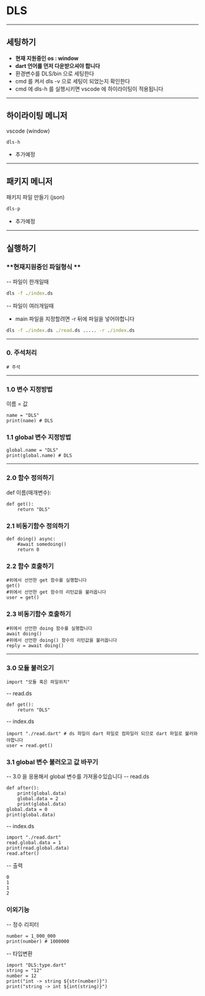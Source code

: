 # DLS
---
## 세팅하기
- **현재 지원중인 os : window**
- **dart 언어를 먼저 다운받으셔야 합니다**
- 환경변수를 DLS/bin 으로 세팅한다
- cmd 를 켜서 dls -v 으로 세팅이 되었는지 확인한다
- cmd 에 dls-h 를 실행시키면 vscode 에 하이라이팅이 적용됩니다
---
## 하이라이팅 메니저
vscode (window)
```bat
dls-h
```
- 추가예정
---
## 패키지 메니저
패키지 파일 만들기 (json)
```bat
dls-p
```
- 추가예정
---
## 실행하기
### **현재지원중인 파일형식 **
-- 파일이 한개일때
```bat
dls -f ./index.ds
```
-- 파일이 여러개일때
 - main 파일을 지정할려면 -r 뒤에 파일을 넣어야합니다
```bat
dls -f ./index.ds ./read.ds ..... -r ./index.ds
```
---
### 0. 주석처리
```
# 주석
```
---
### 1.0 변수 지정방법
이름 = 값
```
name = "DLS"
print(name) # DLS
```
### 1.1 global 변수 지정방법
```
global.name = "DLS"
print(global.name) # DLS
```
---
### 2.0 함수 정의하기
def 이름(매개변수):
```
def get():
    return "DLS"
```
### 2.1 비동기함수 정의하기
```
def doing() async:
    #await somedoing()
    return 0
```
### 2.2 함수 호출하기
```
#위에서 선언한 get 함수를 실행합니다
get()
#위에서 선언한 get 함수의 리턴값을 불러옵니다
user = get()
```
### 2.3 비동기함수 호출하기
```
#위에서 선언한 doing 함수를 실행합니다
await doing()
#위에서 선언한 doing() 함수의 리턴값을 불러옵니다
reply = await doing()
```
---
### 3.0 모듈 불러오기
```
import "모듈 혹은 파일위치"
```
-- read.ds
```
def get():
    return "DLS"
```
-- index.ds
```
import "./read.dart" # ds 파일이 dart 파일로 컴파일러 되므로 dart 파일로 불러와야합니다
user = read.get()
```
### 3.1 global 변수 불러오고 값 바꾸기
-- 3.0 을 응용해서 global 변수를 가져올수있습니다
-- read.ds
```
def after():
    print(global.data)
    global.data = 2
    print(global.data)
global.data = 0
print(global.data)
```
-- index.ds
```
import "./read.dart"
read.global.data = 1
print(read.global.data)
read.after()
```
-- 출력
```
0
1
1
2
```
### 이외기능
-- 정수 리피터
```
number = 1_000_000
print(number) # 1000000
```
-- 타입변환
```
import "DLS:type.dart"
string = "12"
number = 12
print("int -> string ${str(number)}")
print("string -> int ${int(string)}")
```
